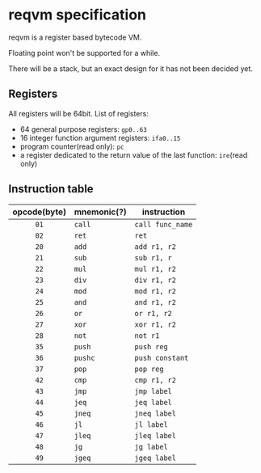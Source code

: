 # reqvm specification

reqvm is a register based bytecode VM.

Floating point won't be supported for a while.

There will be a stack, but an exact design for it has not been decided yet.

## Registers

All registers will be 64bit. List of registers:

* 64 general purpose registers: `gp0..63`
* 16 integer function argument registers: `ifa0..15`
* program counter(read only): `pc`
* a register dedicated to the return value of the last function: `ire`(read only)

## Instruction table

| opcode(byte) | mnemonic(?) | instruction |
|:------:|----------|-------------|
|   `01`   | `call` | `call func_name` |
|   `02`   | `ret` | `ret` |
|   `20`   | `add` | `add r1, r2` |
|   `21`   | `sub` | `sub r1, r`|
|   `22`   | `mul` | `mul r1, r2` |
|   `23`   | `div` | `div r1, r2` |
|   `24`   | `mod` | `mod r1, r2` |
|   `25`   | `and` | `and r1, r2` |
|   `26`   | `or`  | `or r1, r2`  |
|   `27`   | `xor` | `xor r1, r2` |
|   `28`   | `not` | `not r1`     |
|   `35`   | `push` | `push reg`  |
|   `36`   | `pushc` | `push constant` |
|   `37`   | `pop`   | `pop reg` |
|   `42`   | `cmp` | `cmp r1, r2` |
|   `43`   | `jmp` | `jmp label` |
|   `44`   | `jeq` | `jeq label` |
|   `45`   | `jneq` | `jneq label` |
|   `46`   | `jl` | `jl label` |
|   `47`   | `jleq` | `jleq label` |
|   `48`   | `jg` | `jg label` |
|   `49`   | `jgeq` | `jgeq label` |
